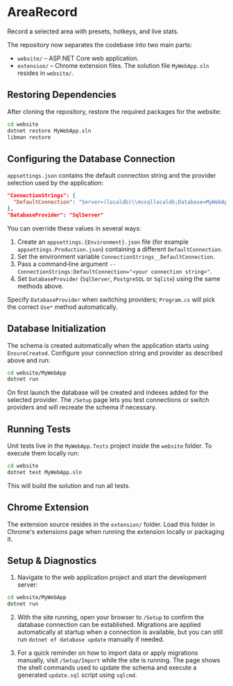 # AreaRecord
Record a selected area with presets, hotkeys, and live stats.

The repository now separates the codebase into two main parts:

- `website/` – ASP.NET Core web application.
- `extension/` – Chrome extension files.
  The solution file `MyWebApp.sln` resides in `website/`.

## Restoring Dependencies

After cloning the repository, restore the required packages for the website:

```bash
cd website
dotnet restore MyWebApp.sln
libman restore
```

## Configuring the Database Connection

`appsettings.json` contains the default connection string and the provider
selection used by the application:

```json
"ConnectionStrings": {
  "DefaultConnection": "Server=(localdb)\\mssqllocaldb;Database=MyWebAppDb;Trusted_Connection=True;MultipleActiveResultSets=true"
},
"DatabaseProvider": "SqlServer"
```

You can override these values in several ways:

1. Create an `appsettings.{Environment}.json` file (for example
   `appsettings.Production.json`) containing a different `DefaultConnection`.
2. Set the environment variable `ConnectionStrings__DefaultConnection`.
3. Pass a command‑line argument `--ConnectionStrings:DefaultConnection="<your connection string>"`.
4. Set `DatabaseProvider` (`SqlServer`, `PostgreSQL` or `Sqlite`) using the same methods above.

Specify `DatabaseProvider` when switching providers; `Program.cs` will pick the correct `Use*` method automatically.

## Database Initialization

The schema is created automatically when the application starts using
`EnsureCreated`. Configure your connection string and provider as described
above and run:

```bash
cd website/MyWebApp
dotnet run
```

On first launch the database will be created and indexes added for the selected
provider. The `/Setup` page lets you test connections or switch providers and
will recreate the schema if necessary.

## Running Tests

Unit tests live in the `MyWebApp.Tests` project inside the `website` folder.
To execute them locally run:

```bash
cd website
dotnet test MyWebApp.sln
```

This will build the solution and run all tests.

## Chrome Extension

The extension source resides in the `extension/` folder. Load this folder in
Chrome's extensions page when running the extension locally or packaging it.

## Setup & Diagnostics

1. Navigate to the web application project and start the development server:

```bash
cd website/MyWebApp
dotnet run
```

2. With the site running, open your browser to `/Setup` to confirm the
   database connection can be established. Migrations are applied automatically
   at startup when a connection is available, but you can still run
   `dotnet ef database update` manually if needed.

3. For a quick reminder on how to import data or apply migrations manually,
   visit `/Setup/Import` while the site is running. The page shows the shell
   commands used to update the schema and execute a generated `update.sql`
   script using `sqlcmd`.
